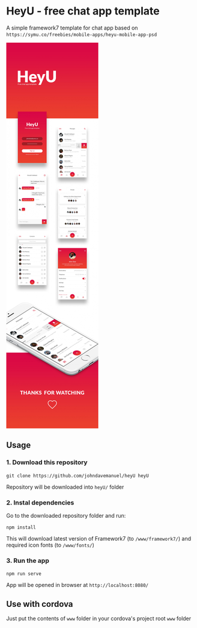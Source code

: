 # HeyU - free chat app template
A simple framework7 template for chat app based on `https://symu.co/freebies/mobile-apps/heyu-mobile-app-psd`

<img src="heyU.jpeg">

## Usage

### 1. Download this repository
```
git clone https://github.com/johndavemanuel/heyU heyU
```

Repository will be downloaded into `heyU/` folder

### 2. Instal dependencies

Go to the downloaded repository folder and run:
```
npm install
```

This will download latest version of Framework7 (to `/www/framework7/`) and required icon fonts (to `/www/fonts/`)

### 3. Run the app

```
npm run serve
```

App will be opened in browser at `http://localhost:8080/`

## Use with cordova

Just put the contents of `www` folder in your cordova's project root `www` folder
